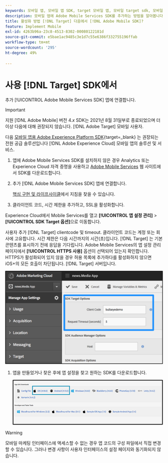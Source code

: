 ```yaml
---
keywords: 모바일 앱, 모바일 앱 SDK, target 모바일 앱, 모바일 target sdk, 모바일 앱 SDK, SDK에서 Target 사용
description: 모바일 앱에 Adobe Mobile Services SDK를 추가하는 방법을 알아봅니다.
title: 활성화 방법 [!DNL Target] 다음에서 [!DNL Adobe Mobile SDK]?
feature: Implement Mobile
exl-id: 4263b96a-23c8-4513-8302-00080122181d
source-git-commit: e5bae1ac9485c3e1d7c55e6386f332755196ffab
workflow-type: tm+mt
source-wordcount: '295'
ht-degree: 49%

---
```


# 사용 [!DNL Target] SDK에서

추가 [!UICONTROL Adobe Mobile Services SDK] 앱에 연결합니다.

>[!IMPORTANT]
>
>지원 [!DNL Adobe Mobile] 버전 4.*x* SDK는 2021년 8월 31일부로 종료되었으며 더 이상 다음에 대해 권장되지 않습니다. [!DNL Adobe Target] 모바일 사용자.
>
>다음 [모바일 앱용 Adobe Experience Platform SDK](https://developer.adobe.com/client-sdks/documentation/){target=_blank} 는 권장되는 전원 공급 솔루션입니다 [!DNL Adobe Experience Cloud] 모바일 앱의 솔루션 및 서비스.

1. 앱에 Adobe Mobile Services SDK를 설치하지 않은 경우 Analytics 또는 Experience Cloud 자격 증명을 사용하고 [Adobe Mobile Services](https://mobilemarketing.adobe.com/) 웹 사이트에서 SDK를 다운로드합니다.

1. 추가 [!DNL Adobe Mobile Services SDK] 앱에 연결합니다.

   [핵심 구현 및 라이프사이클](https://experienceleague.adobe.com/docs/mobile-services/ios/getting-started-ios/dev-qs.html)에서 지침을 찾을 수 있습니다.

1.  클라이언트 코드, 시간 제한을 추가하고, SSL을 활성화합니다. 

   Experience Cloud에서 Mobile Services를 열고 **[!UICONTROL 앱 설정 관리]** > **[!UICONTROL SDK Target 옵션]**&#x200B;으로 이동합니다.

   사용자 추가 [!DNL Target] clientcode 및 timeout. 클라이언트 코드는 계정 또는 회사에 고유합니다. 시간 제한은 다음 시간까지의 시간(초)입니다. [!DNL Target] 는 기본 콘텐츠를 표시하기 전에 응답을 기다립니다. Adobe Mobile Services의 앱 설정 관리 페이지에서 **[!UICONTROL HTTPS 사용]** 옵션이 선택되어 있는지 확인합니다. HTTPS가 활성화되어 있지 않을 경우 허용 목록에 추가하다를 활성화하지 않으면 iOS+의 모든 호출이 차단됩니다. [!DNL Target] 서버입니다.

   ![대체 이미지](assets/mobile-clientcode.png)

1. 앱을 만들었거나 찾은 후에 앱 설정을 찾고 원하는 SDK를 다운로드합니다.

   ![대체 이미지](assets/download-sdk.png)

>[!WARNING]
>
> 모바일 마케팅 인터페이스에 액세스할 수 없는 경우 앱 코드의 구성 파일에서 직접 변경할 수 있습니다. 그러나 변경 사항이 사용자 인터페이스의 설정 페이지와 동기화되지 않습니다.
